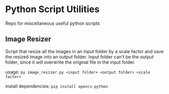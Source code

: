 # Python Script Utilities
Repo for miscellaneous useful python scripts

## Image Resizer
Script that resize all the images in an input folder by a scale factor and save the resized image into an output folder.
Input folder can't be the output folder, since it will overwrite the original file in the input folder.

usage: `py image_resizer.py <input folder> <output folder> <scale factor>`

install dependencies: `pip install opencv-python`
